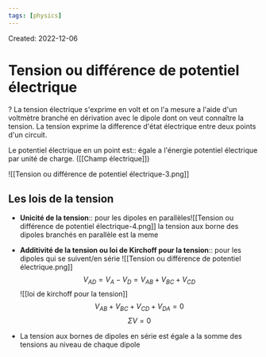 ```yaml
---
tags: [physics] 
---
```

Created: 2022-12-06

# Tension ou différence de potentiel électrique
?
La tension électrique s'exprime en volt et on l'a mesure a l'aide d'un voltmètre branché en dérivation avec le dipole dont on veut connaître la tension. La tension exprime la difference d'état électrique entre deux points d'un circuit. 
<!--SR:!2022-12-25,8,190-->

Le potentiel électrique en un point est:: égale a l'énergie potentiel électrique par unité de charge. ([[Champ électrique]])
<!--SR:!2022-12-20,3,150-->
![[Tension ou différence de potentiel électrique-3.png]]

## Les lois de la tension
- **Unicité de la tension**:: pour les dipoles en parallèles![[Tension ou différence de potentiel électrique-4.png]] la tension aux borne des dipoles branchés en parallèle est la meme
<!--SR:!2022-12-19,10,250-->
- **Additivité de la tension ou loi de Kirchoff pour la tension**:: pour les dipoles qui se suivent/en série ![[Tension ou différence de potentiel électrique.png]] $$V_{AD}=V_{A}-V_{D}=V_{AB}+V_{BC}+V_{CD}$$![[loi de kirchoff pour la tension]]$$V_{AB}+V_{BC}+V_{CD}+V_{DA}=0$$$$\Sigma V=0$$
<!--SR:!2022-12-19,4,216-->
- La tension aux bornes de dipoles en série est égale a la somme des tensions au niveau de chaque dipole
<!--SR:!2022-12-17,8,250-->






